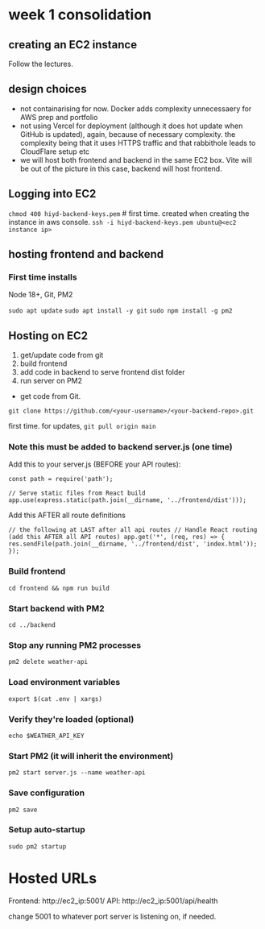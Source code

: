 # week 1 consolidation

## creating an EC2 instance

Follow the lectures.

## design choices

* not containarising for now. Docker adds complexity unnecessaery for AWS prep and portfolio
* not using Vercel for deployment (although it does hot update when GitHub is updated), again, because of necessary complexity. the complexity being that it uses HTTPS traffic and that rabbithole leads to CloudFlare setup etc
* we will host both frontend and backend in the same EC2 box. Vite will be out of the picture in this case, backend will host frontend.

## Logging into EC2

`chmod 400 hiyd-backend-keys.pem` # first time. created when creating the instance in aws console.
`ssh -i hiyd-backend-keys.pem ubuntu@<ec2 instance ip>`

## hosting frontend and backend

### First time installs

Node 18+, Git, PM2

`sudo apt update`
`sudo apt install -y git`
`sudo npm install -g pm2`

## Hosting on EC2

1. get/update code from git
2. build frontend
3. add code in backend to serve frontend dist folder
4. run server on PM2

* get code from Git.

 
`git clone https://github.com/<your-username>/<your-backend-repo>.git`

first time. for updates, `git pull origin main`

### Note this must be added to backend server.js (one time)

Add this to your server.js (BEFORE your API routes):

`const path = require('path');`

`// Serve static files from React build
app.use(express.static(path.join(__dirname, '../frontend/dist')));`

Add this AFTER all route definitions

`// the following at LAST after all api routes
// Handle React routing (add this AFTER all API routes)
app.get('*', (req, res) => {
  res.sendFile(path.join(__dirname, '../frontend/dist', 'index.html'));
});`


### Build frontend

`cd frontend && npm run build`

### Start backend with PM2

`cd ../backend`

### Stop any running PM2 processes

`pm2 delete weather-api`


### Load environment variables

`export $(cat .env | xargs)`

### Verify they're loaded (optional)

`echo $WEATHER_API_KEY`

### Start PM2 (it will inherit the environment)

`pm2 start server.js --name weather-api`

### Save configuration

`pm2 save`

### Setup auto-startup

`sudo pm2 startup`

# Hosted URLs

Frontend: http://ec2_ip:5001/
API: http://ec2_ip:5001/api/health

change 5001 to whatever port server is listening on, if needed.